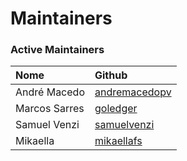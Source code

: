 # Maintainers

### **Active Maintainers**

|  Nome  |  Github  |
|:-------|:--------|
|  André Macedo  |  [andremacedopv](https://github.com/andremacedopv)  |
|  Marcos Sarres  |  [goledger](https://github.com/goledger)  |
|  Samuel Venzi  |  [samuelvenzi](https://github.com/samuelvenzi)  |
|  Mikaella  |  [mikaellafs](https://github.com/mikaellafs)  |

